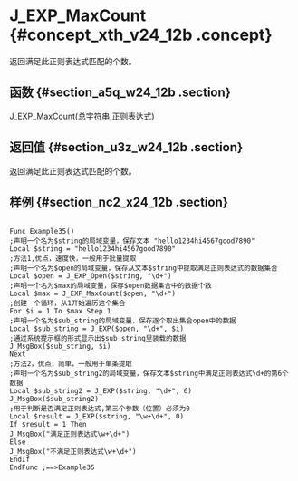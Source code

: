 # J\_EXP\_MaxCount {#concept_xth_v24_12b .concept}

返回满足此正则表达式匹配的个数。

## 函数 {#section_a5q_w24_12b .section}

J\_EXP\_MaxCount\(总字符串,正则表达式\)

## 返回值 {#section_u3z_w24_12b .section}

返回满足此正则表达式匹配的个数。

## 样例 {#section_nc2_x24_12b .section}

```

Func Example35()
;声明一个名为$string的局域变量，保存文本 "hello1234hi4567good7890"
Local $string = "hello1234hi4567good7890"
;方法1,优点，速度快，一般用于批量提取
;声明一个名为$open的局域变量，保存从文本$string中提取满足正则表达式的数据集合
Local $open = J_EXP_Open($string, "\d+")
;声明一个名为$max的局域变量，保存$open数据集合中的数据个数
Local $max = J_EXP_MaxCount($open, "\d+")
;创建一个循环，从1开始遍历这个集合
For $i = 1 To $max Step 1
;声明一个名为$sub_string的局域变量，保存逐个取出集合open中的数据
Local $sub_string = J_EXP($open, "\d+", $i)
;通过系统提示框的形式显示出$sub_string里装载的数据
J_MsgBox($sub_string, $i)
Next
;方法2，优点，简单，一般用于单条提取
;声明一个名为$sub_string2的局域变量，保存文本$string中满足正则表达式\d+的第6个数据
Local $sub_string2 = J_EXP($string, "\d+", 6)
J_MsgBox($sub_string2)
;用于判断是否满足正则表达式,第三个参数（位置）必须为0
Local $result = J_EXP($string, "\w+\d+", 0)
If $result = 1 Then
J_MsgBox("满足正则表达式\w+\d+")
Else
J_MsgBox("不满足正则表达式\w+\d+")
EndIf
EndFunc ;==>Example35
```


